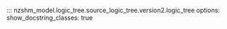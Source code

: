 ::: nzshm_model.logic_tree.source_logic_tree.version2.logic_tree
    options:
      show_docstring_classes: true
